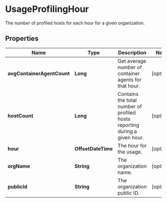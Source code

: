 # UsageProfilingHour

The number of profiled hosts for each hour for a given organization.

## Properties

| Name                       | Type               | Description                                                                | Notes      |
| -------------------------- | ------------------ | -------------------------------------------------------------------------- | ---------- |
| **avgContainerAgentCount** | **Long**           | Get average number of container agents for that hour.                      | [optional] |
| **hostCount**              | **Long**           | Contains the total number of profiled hosts reporting during a given hour. | [optional] |
| **hour**                   | **OffsetDateTime** | The hour for the usage.                                                    | [optional] |
| **orgName**                | **String**         | The organization name.                                                     | [optional] |
| **publicId**               | **String**         | The organization public ID.                                                | [optional] |
